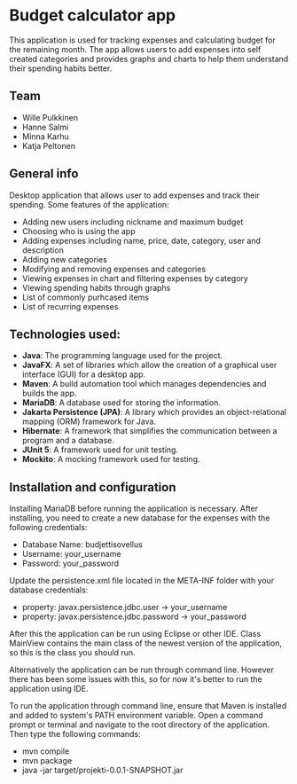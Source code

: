 # Budget calculator app
This application is used for tracking expenses and calculating budget for the remaining month.
The app allows users to add expenses into self created categories and provides graphs and charts to help them understand their spending habits better.

## Team

* Wille Pulkkinen
* Hanne Salmi
* Minna Karhu
* Katja Peltonen

## General info
Desktop application that allows user to add expenses and track their spending. Some features of the application:
* Adding new users including nickname and maximum budget
* Choosing who is using the app
* Adding expenses including name, price, date, category, user and description 
* Adding new categories
* Modifying and removing expenses and categories
* Viewing expenses in chart and filtering expenses by category
* Viewing spending habits through graphs
* List of commonly purhcased items
* List of recurring expenses

## Technologies used:
* **Java**: The programming language used for the project.
* **JavaFX**: A set of libraries which allow the creation of a graphical user interface (GUI) for a desktop app.
* **Maven**: A build automation tool which manages dependencies and builds the app.
* **MariaDB**: A database used for storing the information.
* **Jakarta Persistence (JPA)**: A library which provides an object-relational mapping (ORM) framework for Java.
* **Hibernate**: A framework that simplifies the communication between a program and a database.
* **JUnit 5**: A framework used for unit testing.
* **Mockito**: A mocking framework used for testing.

## Installation and configuration

Installing MariaDB before running the application is necessary.
After installing, you need to create a new database for the expenses with the following credentials:
* Database Name: budjettisovellus
* Username: your_username
* Password: your_password

Update the persistence.xml file located in the META-INF folder with your database credentials:
* property: javax.persistence.jdbc.user -> your_username
* property: javax.persistence.jdbc.password -> your_password

After this the application can be run using Eclipse or other IDE. Class MainView contains the main class of the newest version of the application, so this is the class you should run.

Alternatively the application can be run through command line. However there has been some issues with this, so for now it's better to run the application using IDE.

To run the application through command line, ensure that Maven is installed and added to system's PATH environment variable. Open a command prompt or terminal and navigate to the root directory of the application. Then type the following commands:
*	mvn compile
*	mvn package
*	java -jar target/projekti-0.0.1-SNAPSHOT.jar

